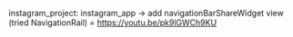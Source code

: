 instagram_project: instagram_app -> add navigationBarShareWidget view (tried NavigationRail) = https://youtu.be/pk9lGWCh9KU